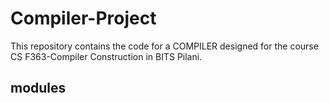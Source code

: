 # Compiler-Project
This repository contains the code for a COMPILER designed for the course CS F363-Compiler Construction in BITS Pilani.

## modules
